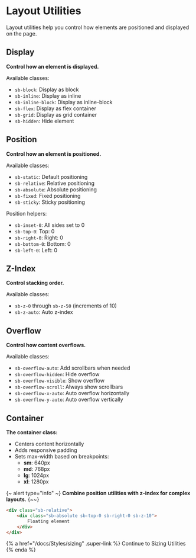 # Layout Utilities

Layout utilities help you control how elements are positioned and displayed on the page.

## Display

**Control how an element is displayed.**

Available classes:

- `sb-block`: Display as block
- `sb-inline`: Display as inline
- `sb-inline-block`: Display as inline-block
- `sb-flex`: Display as flex container
- `sb-grid`: Display as grid container
- `sb-hidden`: Hide element

## Position

**Control how an element is positioned.**

Available classes:

- `sb-static`: Default positioning
- `sb-relative`: Relative positioning
- `sb-absolute`: Absolute positioning
- `sb-fixed`: Fixed positioning
- `sb-sticky`: Sticky positioning

Position helpers:

- `sb-inset-0`: All sides set to 0
- `sb-top-0`: Top: 0
- `sb-right-0`: Right: 0
- `sb-bottom-0`: Bottom: 0
- `sb-left-0`: Left: 0

## Z-Index

**Control stacking order.**

Available classes:

- `sb-z-0` through `sb-z-50` (increments of 10)
- `sb-z-auto`: Auto z-index

## Overflow

**Control how content overflows.**

Available classes:

- `sb-overflow-auto`: Add scrollbars when needed
- `sb-overflow-hidden`: Hide overflow
- `sb-overflow-visible`: Show overflow
- `sb-overflow-scroll`: Always show scrollbars
- `sb-overflow-x-auto`: Auto overflow horizontally
- `sb-overflow-y-auto`: Auto overflow vertically

## Container

**The container class:**

- Centers content horizontally
- Adds responsive padding
- Sets max-width based on breakpoints:
    - **sm**: 640px
    - **md**: 768px
    - **lg**: 1024px
    - **xl**: 1280px

{~ alert type="info" ~}
**Combine position utilities with z-index for complex layouts.**
{~~}

```html
<div class="sb-relative">
    <div class="sb-absolute sb-top-0 sb-right-0 sb-z-10">
        Floating element
    </div>
</div>
```

{% a href="/docs/Styles/sizing" .super-link %}
Continue to Sizing Utilities 
{% enda %}